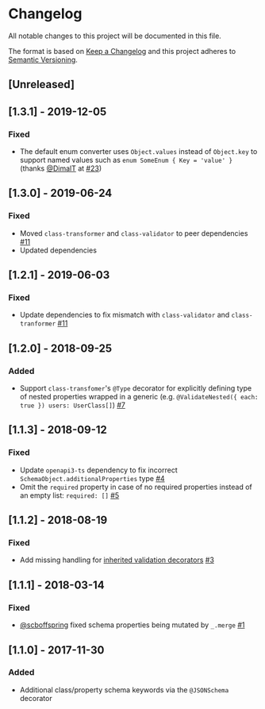 # Changelog
All notable changes to this project will be documented in this file.

The format is based on [Keep a Changelog](http://keepachangelog.com/en/1.0.0/)
and this project adheres to [Semantic Versioning](http://semver.org/spec/v2.0.0.html).

## [Unreleased]

## [1.3.1] - 2019-12-05
### Fixed
- The default enum converter uses `Object.values` instead of `Object.key` to support named values such as `enum SomeEnum { Key = 'value' }` (thanks [@DimalT](https://github.com/DimaIT) at [#23](https://github.com/epiphone/class-validator-jsonschema/issues/23))

## [1.3.0] - 2019-06-24
### Fixed
- Moved `class-transformer` and `class-validator` to peer dependencies [#11](https://github.com/epiphone/class-validator-jsonschema/issues/11)
- Updated dependencies

## [1.2.1] - 2019-06-03
### Fixed
- Update dependencies to fix mismatch with `class-validator` and `class-tranformer` [#11](https://github.com/epiphone/class-validator-jsonschema/issues/11)

## [1.2.0] - 2018-09-25
### Added
- Support `class-transfomer`'s `@Type` decorator for explicitly defining type of nested properties wrapped in a generic (e.g. `@ValidateNested({ each: true }) users: UserClass[]`) [#7](https://github.com/epiphone/class-validator-jsonschema/issues/7)

## [1.1.3] - 2018-09-12
### Fixed
- Update `openapi3-ts` dependency to fix incorrect `SchemaObject.additionalProperties` type [#4](https://github.com/epiphone/class-validator-jsonschema/issues/4)
- Omit the `required` property in case of no required properties instead of an empty list: `required: []` [#5](https://github.com/epiphone/class-validator-jsonschema/issues/5)

## [1.1.2] - 2018-08-19
### Fixed
- Add missing handling for [inherited validation decorators](https://github.com/typestack/class-validator#inheriting-validation-decorators) [#3](https://github.com/epiphone/class-validator-jsonschema/pull/3)

## [1.1.1] - 2018-03-14
### Fixed
- [@scboffspring](https://github.com/scboffspring) fixed schema properties being mutated by `_.merge` [#1](https://github.com/epiphone/class-validator-jsonschema/pull/1)

## [1.1.0] - 2017-11-30
### Added
- Additional class/property schema keywords via the `@JSONSchema` decorator
